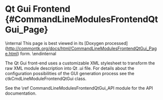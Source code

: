 Qt Gui Frontend    {#CommandLineModulesFrontendQtGui_Page}
===============

\internal This page is best viewed in its [Doxygen processed]
(http://commontk.org/docs/html/CommandLineModulesFrontendQtGui_Page.html) form. \endinternal

The Qt Gui front-end uses a customizable XML stylesheet to transform the raw XML module
description into Qt .ui file. For details about the configuration possibilities of the GUI
generation process see the ctkCmdLineModuleFrontendQtGui class.

See the \ref CommandLineModulesFrontendQtGui_API module for the API documentation.
